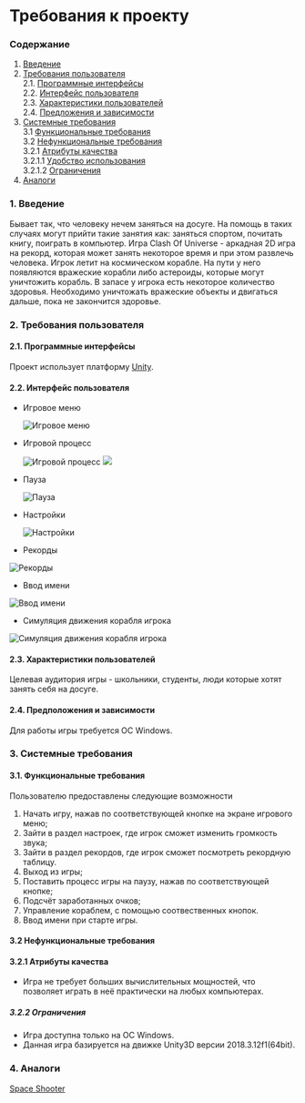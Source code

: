 # Требования к проекту
### Содержание
1. [Введение](#1)
2. [Требования пользователя](#2) <br>
  2.1. [Программные интерфейсы](#2.1) <br>
  2.2. [Интерфейс пользователя](#2.2) <br>
  2.3. [Характеристики пользователей](#2.3) <br>
  2.4. [Предложения и зависимости](#2.4) <br>
3. [Системные требования](#3) <br>
  3.1 [Функциональные требования](#3.1) <br>
  3.2 [Нефункциональные требования](#3.2) <br>
    3.2.1 [Атрибуты качества](#3.2.1) <br>
      3.2.1.1 [Удобство использования](#3.2.1) <br>
      3.2.1.2 [Ограничения](#3.2.2) <br>
 4. [Аналоги](#4) <br>
 
### 1. Введение <a name="1"></a>
Бывает так, что человеку нечем заняться на досуге. На помощь в таких случаях могут прийти такие занятия как: заняться спортом, почитать книгу, поиграть в компьютер. Игра Clash Of Universe - аркадная 2D игра на рекорд, которая может занять некоторое время и при этом развлечь человека. Игрок летит на космическом корабле. На пути у него появляются вражеские корабли либо астероиды, которые могут уничтожить корабль. В запасе у игрока есть некоторое количество здоровья. Необходимо уничтожать вражеские объекты и двигаться дальше, пока не закончится здоровье.

### 2. Требования пользователя <a name="2"></a>
#### 2.1. Программные интерфейсы <a name="2.1"></a>
Проект использует платформу [Unity](https://unity.com/).
#### 2.2. Интерфейс пользователя <a name="2.2"></a>
- Игровое меню 

  ![Игровое меню](https://github.com/Shalimo/ClashOfUniverse/blob/master/%D0%9C%D0%BE%D0%BA%D0%B0%D0%BF%D1%8B/%D0%98%D0%B3%D1%80%D0%BE%D0%B2%D0%BE%D0%B5%20%D0%BC%D0%B5%D0%BD%D1%8E.png)
  
- Игровой процесс

  ![Игровой процесс](https://github.com/Shalimo/ClashOfUniverse/blob/master/%D0%9C%D0%BE%D0%BA%D0%B0%D0%BF%D1%8B/%D0%98%D0%B3%D1%80%D0%BE%D0%B2%D0%BE%D0%B9%20%D0%BF%D1%80%D0%BE%D1%86%D0%B5%D1%81%D1%81.png)
  ![](https://github.com/Shalimo/ClashOfUniverse/blob/master/%D0%9C%D0%BE%D0%BA%D0%B0%D0%BF%D1%8B/%D0%98%D0%B3%D1%80%D0%BE%D0%B2%D0%BE%D0%B9%20%D0%BF%D1%80%D0%BE%D1%86%D0%B5%D1%81%D1%81%20(2).png)
  
- Пауза
  
  ![Пауза](https://github.com/Shalimo/ClashOfUniverse/blob/master/%D0%9C%D0%BE%D0%BA%D0%B0%D0%BF%D1%8B/%D0%9F%D0%B0%D1%83%D0%B7%D0%B0.png)
  
- Настройки

  ![Настройки](https://github.com/Shalimo/ClashOfUniverse/blob/master/%D0%9C%D0%BE%D0%BA%D0%B0%D0%BF%D1%8B/%D0%9D%D0%B0%D1%81%D1%82%D1%80%D0%BE%D0%B9%D0%BA%D0%B8.png)
  
 - Рекорды
  
  ![Рекорды](https://github.com/Shalimo/ClashOfUniverse/blob/master/%D0%9C%D0%BE%D0%BA%D0%B0%D0%BF%D1%8B/%D0%A0%D0%B5%D0%BA%D0%BE%D1%80%D0%B4%D1%8B.png)
  
 - Ввод имени
  
  ![Ввод имени](https://github.com/Shalimo/ClashOfUniverse/blob/master/%D0%9C%D0%BE%D0%BA%D0%B0%D0%BF%D1%8B/%D0%92%D0%B2%D0%BE%D0%B4%20%D0%B8%D0%BC%D0%B5%D0%BD%D0%B8.png)
  
 - Симуляция движения корабля игрока
  
  ![Симуляция движения корабля игрока](https://github.com/Shalimo/ClashOfUniverse/blob/master/%D0%9C%D0%BE%D0%BA%D0%B0%D0%BF%D1%8B/%D0%A1%D0%B8%D0%BC%D1%83%D0%BB%D1%8F%D1%86%D0%B8%D1%8F%20%D0%B4%D0%B2%D0%B8%D0%B6%D0%B5%D0%BD%D0%B8%D1%8F%20%D0%BA%D0%BE%D1%80%D0%B0%D0%B1%D0%BB%D1%8F%20%D0%B8%D0%B3%D1%80%D0%BE%D0%BA%D0%B0.png)
  
#### 2.3. Характеристики пользователей <a name="2.3"></a>
  Целевая аудитория игры - школьники, студенты, люди которые хотят занять себя на досуге. 
  
#### 2.4. Предположения и зависимости <a name="2.4"></a>
  Для работы игры требуется ОС Windows.
  
### 3. Системные требования <a name="3"></a>
#### 3.1. Функциональные требования <a name="3.1"></a>

Пользователю предоставлены следующие возможности

  1. Начать игру, нажав по соответствующей кнопке на экране игрового меню;
  2. Зайти в раздел настроек, где игрок сможет изменить громкость звука;
  3. Зайти в раздел рекордов, где игрок сможет посмотреть рекордную таблицу.
  3. Выход из игры;
  4. Поставить процесс игры на паузу, нажав по соответствующей кнопке; 
  5. Подсчёт заработанных очков;
  6. Управление кораблем, с помощью соотвественных кнопок.
  7. Ввод имени при старте игры.
  
#### 3.2 Нефункциональные требования <a name="3.2"></a>

 #### 3.2.1 Атрибуты качества <a name="3.2.1"></a>
 <a name="requirements_for_ease_of_use"/>
 
 * Игра не требует больших вычислительных мощностей, что позволяет играть в неё практически на любых компьютерах.
  
 ##### 3.2.2 Ограничения <a name="3.2.2"></a>
 * Игра доступна только на ОС Windows.
 * Данная игра базируется на движке Unity3D версии 2018.3.12f1(64bit).
 <a name="security_requirements"/>
 
### 4. Аналоги <a name="4"></a>
 [Space Shooter](https://play.google.com/store/apps/details?id=com.game.space.shooter2&hl=ru)
